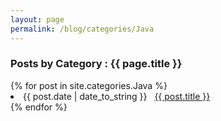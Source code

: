 ```yaml
---
layout: page
permalink: /blog/categories/Java
---
```


<h3> Posts by Category : {{ page.title }} </h3>

<div class="card">
{% for post in site.categories.Java %}
 <li class="category-posts"><span>{{ post.date | date_to_string }}</span> &nbsp; <a href="{{ post.url }}">{{ post.title }}</a></li>
{% endfor %}
</div>
